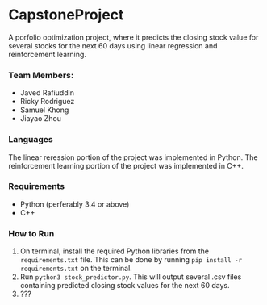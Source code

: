 # CapstoneProject
A porfolio optimization project, where it predicts the closing stock value for several stocks for the next 60 days using linear regression and reinforcement learning.

### Team Members:
- Javed Rafiuddin
- Ricky Rodriguez
- Samuel Khong
- Jiayao Zhou

### Languages
The linear reression portion of the project was implemented in Python. The reinforcement learning portion of the project was implemented in C++.

### Requirements
- Python (perferably 3.4 or above)
- C++

### How to Run
1. On terminal, install the required Python libraries from the `requirements.txt` file. This can be done by running `pip install -r requirements.txt` on the terminal.
2. Run `python3 stock_predictor.py`. This will output several .csv files containing predicted closing stock values for the next 60 days.
3. ???
